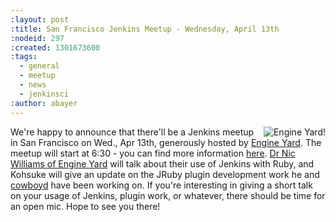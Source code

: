 ```yaml
---
:layout: post
:title: San Francisco Jenkins Meetup - Wednesday, April 13th
:nodeid: 297
:created: 1301673600
:tags:
  - general
  - meetup
  - news
  - jenkinsci
:author: abayer
---
```


<img src="http://agentdero.cachefly.net/continuousblog/images/ey_logo.png" alt="Engine Yard!" align="right"/>We're happy to announce that there'll be a Jenkins meetup in San Francisco on Wed., Apr 13th, generously hosted by [Engine Yard](http://www.engineyard.com/). The meetup will start at 6:30 - you can find more information [here](http://www.meetup.com/jenkinsmeetup/events/17090726/). [Dr Nic Williams of Engine Yard](http://twitter.com/drnic) will talk about their use of Jenkins with Ruby, and Kohsuke will give an update on the JRuby plugin development work he and [cowboyd](http://twitter.com/cowboyd) have been working on. If you're interesting in giving a short talk on your usage of Jenkins, plugin work, or whatever, there should be time for an open mic. Hope to see you there!
